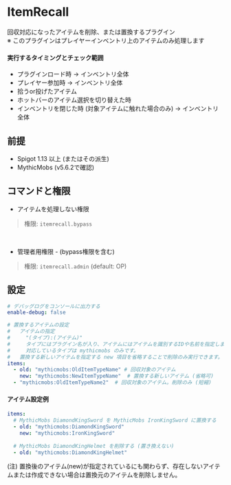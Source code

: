 # ItemRecall
回収対応になったアイテムを削除、または置換するプラグイン<br>
※ このプラグインはプレイヤーインベントリ上のアイテムのみ処理します

#### 実行するタイミングとチェック範囲
- プラグインロード時 -> インベントリ全体
- プレイヤー参加時 -> インベントリ全体
- 拾うor投げたアイテム
- ホットバーのアイテム選択を切り替えた時
- インベントリを閉じた時 (対象アイテムに触れた場合のみ) -> インベントリ全体

## 前提
- Spigot 1.13 以上 (またはその派生)
- MythicMobs (v5.6.2で確認)

## コマンドと権限
- アイテムを処理しない権限
> 権限: `itemrecall.bypass`
<br>

- 管理者用権限 - (bypass権限を含む)
> 権限: `itemrecall.admin` (default: OP)

## 設定
```yml
# デバッグログをコンソールに出力する
enable-debug: false

# 置換するアイテムの設定
#   アイテムの指定
#     "(タイプ):(アイテム)"
#     タイプにはプラグイン名が入り、アイテムにはアイテムを識別するIDや名前を指定します。
#     対応しているタイプは mythicmobs のみです。
#   置換する新しいアイテムを指定する new 項目を省略することで削除のみ実行できます。
items:
  - old: "mythicmobs:OldItemTypeName" # 回収対象のアイテム
    new: "mythicmobs:NewItemTypeName"  # 置換する新しいアイテム (省略可)
  - "mythicmobs:OldItemTypeName2"  # 回収対象のアイテム。削除のみ (短縮)
```

#### アイテム設定例
```yml
items:
  # MythicMobs DiamondKingSword を MythicMobs IronKingSword に置換する
  - old: "mythicmobs:DiamondKingSword"
    new: "mythicmobs:IronKingSword"
    
  # MythicMobs DiamondKingHelmet を削除する (置き換えない)
  - old: "mythicmobs:DiamondKingHelmet"
```
(注) 置換後のアイテム(new)が指定されているにも関わらず、存在しないアイテムまたは作成できない場合は置換元のアイテムを削除しません。
